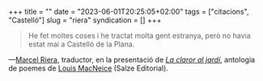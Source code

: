 +++
title = ""
date = "2023-06-01T20:25:05+02:00"
tags = ["citacions", "Castelló"]
slug = "riera"
syndication = []
+++

> He fet moltes coses i he tractat molta gent estranya, però no havia estat mai a Castelló de la Plana.

—[Marcel Riera](https://ca.wikipedia.org/wiki/Marcel_Riera_i_Bou), traductor, en la presentació de [*La claror al jardí*](https://www.salze.cat/producte/la-claror-al-jardi-louis-macneice/), antologia de poemes de [Louis MacNeice](https://en.wikipedia.org/wiki/Louis_MacNeice) (Salze Editorial).
